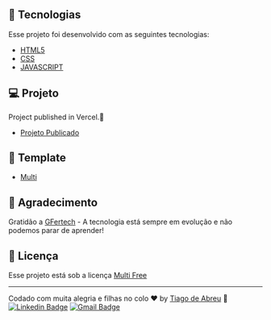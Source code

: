 ## 🚀 Tecnologias

Esse projeto foi desenvolvido com as seguintes tecnologias:

- [HTML5](https://www.w3c.br/pub/Cursos/CursoHTML5/html5-web.pdf)
- [CSS](https://www.w3schools.com/css/)
- [JAVASCRIPT](https://www.javascript.com/)

## 💻 Projeto

Project published in Vercel.💜

- [Projeto Publicado](https://gfertech.com.br)

## 🔖 Template

- [Multi](https://bootstrapmade.com/multi-responsive-bootstrap-template/) 

## 🧠 Agradecimento

Gratidão a [GFertech](https://gfertech.com.br/) - A tecnologia está sempre em evolução e não podemos parar de aprender!


## :memo: Licença

Esse projeto está sob a licença [Multi Free](https://bootstrapmade.com/multi-responsive-bootstrap-template/)

---

Codado com muita alegria e filhas no colo ♥ by [Tiago de Abreu](http://atriostech.com.br/tiago/) :wave: 
[![Linkedin Badge](https://img.shields.io/badge/-tiagodeabreu-blue?style=flat-square&logo=Linkedin&logoColor=white&link=https://www.linkedin.com/in/tiago-de-abreu-8020b5b1/)](https://www.linkedin.com/in/tiago-de-abreu-8020b5b1/)
[![Gmail Badge](https://img.shields.io/badge/-devtiagoabreu@gmail.com-c14438?style=flat-square&logo=Gmail&logoColor=white&link=mailto:devtiagoabreu@gmail.com)](mailto:devtiagoabreu@gmail.com)
